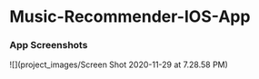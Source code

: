 # Music-Recommender-IOS-App

### App Screenshots
![](project_images/Screen Shot 2020-11-29 at 7.28.58 PM)
